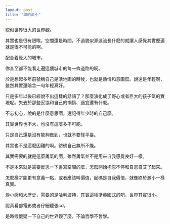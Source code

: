 ```yaml
---
layout: post
title: "誰的渺小"
---
```


貌似世界很大的世界觀。

其實也是很有限唉。空間還是時間，不過貌似源遠流長什麼的就讓人感覺其實歷遍就是很不可能的啊。

配合着龐大的城市。

你甚至都不能看走遍這個城市的每一條道路的啊。

於是想起多年前號稱自己是活地圖的時候，也就是熱情和意圖麼。說還是年輕啊，雖然其實還暗含一句年輕真好。

只是多年以後已經說不出這樣的話語了？那麼演化成了野心或者巨大的孩子氣的實現呢。失去於那些妥協和自己的懶惰、適宜還有什麼。

不忘初心，說的是什麼意思啊，還記得年少時的自己麼。

其實世界也不大，也沒有這麼多不可能。

只是自己還是沒有能夠做到，也就不要怪平臺。

其實也不是這麼困難的啊。彷彿自己無所不能。

其實需要的就是這麼勇氣的啊，雖然勇氣並不是用來自我感覺良好一樣。

不是本來就是需要反思一下書寫空間的麼，怎麼開始抱怨不停和自怨自艾了起來。

怎麼樣才能更有意義一點，或者應該叫價值，起碼是自我價值，就像終於渺小一樣真實。

渺小感和大歷史，需要的是哈利波特，其實這種挺英國式的吧，世界其實很小。

認真看部電影或者仔細聽張cd。

是時候懷疑一下自己的世界觀了麼，不論哲學不哲學。
